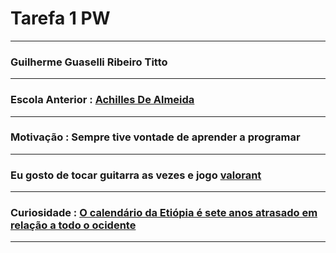 <!doctype html>
<html>
    <head>
        <title>Tarefa 1 PW</title>
    </head>
    <body>
        <h1>Tarefa 1 PW</h1>
        <hr />
        <h3>Guilherme Guaselli Ribeiro Titto</h3>
        <hr />
        <h3>Escola Anterior : <a href = "https://www.facebook.com/drachillesdealmeida/"> Achilles De Almeida </a></h3>
        <hr />
        <h3>Motivação : Sempre tive vontade de aprender a programar</h3>
        <hr />
        <h3>Eu gosto de tocar guitarra as vezes e jogo <a href = "https://playvalorant.com/pt-br/">valorant</a></h3>
        <hr />
        <h3>Curiosidade : <a href="https://www.fatoscuriosos.com.br/o-calendario-etiope-uma-divergencia-temporal/"> O calendário da Etiópia é sete anos atrasado em relação a todo o ocidente</a> </h3>
        <hr />
    </body>
</html>
